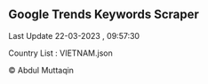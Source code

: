 

## Google Trends Keywords Scraper 
 
Last Update 22-03-2023 , 09:57:30

Country List :
VIETNAM.json



© Abdul Muttaqin 
